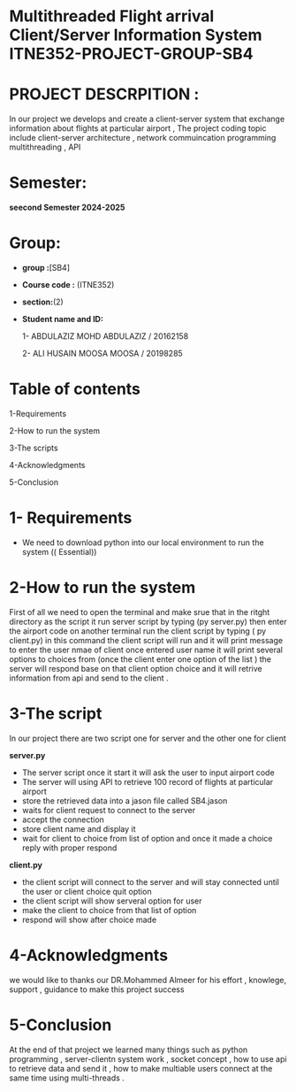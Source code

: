 # Multithreaded Flight arrival Client/Server Information System ITNE352-PROJECT-GROUP-SB4



# PROJECT DESCRPITION :

In our project we develops and create a client-server system that exchange information about flights at particular airport , The project coding topic include client-server architecture , network commuincation programming multithreading , API

# Semester:
**seecond Semester 2024-2025**  

# Group:
 - **group :**[SB4]
 - **Course code :** (ITNE352)
 - **section:**(2)
 - **Student name and ID:**
   
   1- ABDULAZIZ MOHD ABDULAZIZ / 20162158
   
   2- ALI HUSAIN MOOSA MOOSA /   20198285

#  Table of contents
1-Requirements

2-How to run the system

3-The scripts

4-Acknowledgments

5-Conclusion

# 1- Requirements 
- We need to download python into our local environment to run the system (( Essential))



# 2-How to run the system   
First of all we need to open the terminal and make srue that in the ritght directory as the script it run server script by typing (py server.py) then enter the airport code on another terminal run the client script by typing ( py client.py) in this command the client script will run and it will print message to enter the user nmae of client once entered user name it will print several options to choices from (once the client enter one option of the list ) the server will respond base on that client option choice and it will retrive information from api and send to the client .


# 3-The script 
In our project there are two script one for server and the other one for client 


**server.py**

- The server script once it start it will ask the user to input airport code
- The server will using API to retrieve 100 record of flights at particular airport
- store the retrieved data into a jason file called SB4.jason
- waits for client request to connect to the server
- accept the connection
- store client name and display it
- wait for client to choice from list of option and once it made a choice reply with proper respond 

**client.py**
- the client script will connect to the server and will stay connected until the user or client choice quit option
- the client script will show serveral option for user
- make the client to choice from that list of option
- respond will show after choice made 


# 4-Acknowledgments
we would like to thanks our DR.Mohammed Almeer for his effort , knowlege, support , guidance to make this project  success 




# 5-Conclusion
At the end of that project we learned many things such as python programming , server-clientn system work , socket concept , how to use api to retrieve data and send it , how to make multiable users connect at the same time using multi-threads . 
